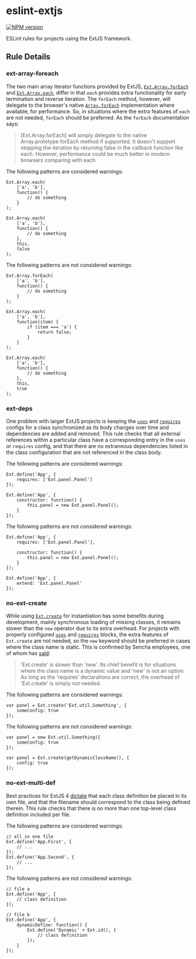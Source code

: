 eslint-extjs
============
[![NPM version](https://badge.fury.io/js/eslint-plugin-extjs.png)](http://badge.fury.io/js/eslint-plugin-extjs)

ESLint rules for projects using the ExtJS framework.

## Rule Details

### ext-array-foreach

The two main array iterator functions provided by ExtJS, [`Ext.Array.forEach`][ext-array-foreach]
and [`Ext.Array.each`][ext-array-each], differ in that `each` provides extra
functionality for early termination and reverse iteration. The `forEach` method,
however, will delegate to the browser's native [`Array.forEach`][array-foreach]
implementation where available, for performance. So, in situations where the
extra features of `each` are not needed, `forEach` should be preferred. As the
`forEach` documentation says:

> [Ext.Array.forEach] will simply delegate to the native Array.prototype.forEach
> method if supported. It doesn't support stopping the iteration by returning
> false in the callback function like each. However, performance could be much
> better in modern browsers comparing with each.

The following patterns are considered warnings:

    Ext.Array.each(
        ['a', 'b'],
        function() {
            // do something
        }
    );
    
    Ext.Array.each(
        ['a', 'b'],
        function() {
            // do something
        },
        this,
        false
    );

The following patterns are not considered warnings:

    Ext.Array.forEach(
        ['a', 'b'],
        function() {
            // do something
        }
    );
    
    Ext.Array.each(
        ['a', 'b'],
        function(item) {
            if (item === 'a') {
                return false;
            }
        }
    );
    
    Ext.Array.each(
        ['a', 'b'],
        function() {
            // do something
        },
        this,
        true
    );

### ext-deps

One problem with larger ExtJS projects is keeping the [`uses`][ext-uses] and
[`requires`][ext-requires] configs for a class synchronized as its body changes
over time and dependencies are added and removed. This rule checks that all
external references within a particular class have a corresponding entry in the
`uses` or `requires` config, and that there are no extraneous dependencies
listed in the class configuration that are not referenced in the class body.

The following patterns are considered warnings:

    Ext.define('App', {
        requires: ['Ext.panel.Panel']
    });
    
    Ext.define('App', {
        constructor: function() {
            this.panel = new Ext.panel.Panel();
        }
    });

The following patterns are not considered warnings:

    Ext.define('App', {
        requires: ['Ext.panel.Panel'],
        
        constructor: function() {
            this.panel = new Ext.panel.Panel();
        }
    });
    
    Ext.define('App', {
        extend: 'Ext.panel.Panel'
    });

### no-ext-create

While using [`Ext.create`][ext-create] for instantiation has some benefits
during development, mainly synchronous loading of missing classes, it remains
slower than the `new` operator due to its extra overhead. For projects with
properly configured [`uses`][ext-uses] and [`requires`][ext-requires] blocks,
the extra features of `Ext.create` are not needed, so the `new` keyword should
be preferred in cases where the class name is static. This is confirmed by
Sencha employees, one of whom has [said][ext-create-forum]:

> 'Ext.create' is slower than 'new'. Its chief benefit is for situations where
> the class name is a dynamic value and 'new' is not an option. As long as the
> 'requires' declarations are correct, the overhead of 'Ext.create' is simply
> not needed.

The following patterns are considered warnings:

    var panel = Ext.create('Ext.util.Something', {
        someConfig: true
    });

The following patterns are not considered warnings:

    var panel = new Ext.util.Something({
        someConfig: true
    });
    
    var panel = Ext.create(getDynamicClassName(), {
        config: true
    });

### no-ext-multi-def

Best practices for ExtJS 4 [dictate][ext-class-system] that each class
definition be placed in its own file, and that the filename should correspond to
the class being defined therein. This rule checks that there is no more than one
top-level class definition included per file.

The following patterns are considered warnings:

    // all in one file
    Ext.define('App.First', {
        // ...
    });
    Ext.define('App.Second', {
        // ...
    });

The following patterns are not considered warnings:

    // file a
    Ext.define('App', {
        // class definition
    });
    
    // file b
    Ext.define('App', {
        dynamicDefine: function() {
            Ext.define('Dynamic' + Ext.id(), {
                // class definition
            });
        }
    });

[array-foreach]: https://developer.mozilla.org/en-US/docs/Web/JavaScript/Reference/Global_Objects/Array/forEach
[ext-array-foreach]: http://docs.sencha.com/extjs/4.2.1/#!/api/Ext.Array-method-forEach
[ext-array-each]: http://docs.sencha.com/extjs/4.2.1/#!/api/Ext.Array-method-each
[ext-class-system]: http://docs.sencha.com/extjs/4.2.1/#!/guide/class_system-section-2%29-source-files
[ext-create]: http://docs.sencha.com/extjs/4.2.1/#!/api/Ext-method-create
[ext-create-forum]: http://www.sencha.com/forum/showthread.php?166536-Ext.draw-Ext.create-usage-dropped-why&p=700522&viewfull=1#post700522
[ext-requires]: http://docs.sencha.com/extjs/4.2.1/#!/api/Ext.Class-cfg-requires
[ext-uses]: http://docs.sencha.com/extjs/4.2.1/#!/api/Ext.Class-cfg-uses
